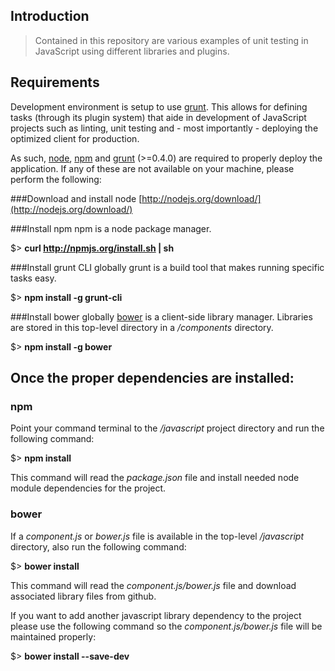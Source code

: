 Introduction
---
> Contained in this repository are various examples of unit testing in JavaScript using different libraries and plugins.

Requirements
---
Development environment is setup to use [grunt](http://gruntjs.com/). This allows for defining tasks (through its plugin system) that aide in development of JavaScript projects such as linting, unit testing and - most importantly - deploying the optimized client for production.

As such, [node](http://nodejs.org), [npm](https://npmjs.org/) and [grunt](http://gruntjs.com/) (>=0.4.0) are required to properly deploy the application. If any of these are not available on your machine, please perform the following:

###Download and install node
[http://nodejs.org/download/](http://nodejs.org/download/)

###Install npm
npm is a node package manager.

$> __curl http://npmjs.org/install.sh | sh__

###Install grunt CLI globally
grunt is a build tool that makes running specific tasks easy.

$> __npm install -g grunt-cli__

###Install bower globally
[bower](https://github.com/twitter/bower) is a client-side library manager. Libraries are stored in this top-level directory in a _/components_ directory.

$> __npm install -g bower__

Once the proper dependencies are installed:
---
### npm
Point your command terminal to the _/javascript_ project directory and run the following command:

$> __npm install__

This command will read the _package.json_ file and install needed node module dependencies for the project.

### bower
If a _component.js_ or _bower.js_ file is available in the top-level _/javascript_ directory, also run the following command:

$> __bower install__

This command will read the _component.js/bower.js_ file and download associated library files from github.

If you want to add another javascript library dependency to the project please use the following command so the _component.js/bower.js_ file will be maintained properly:

$> __bower install <lib> --save-dev__